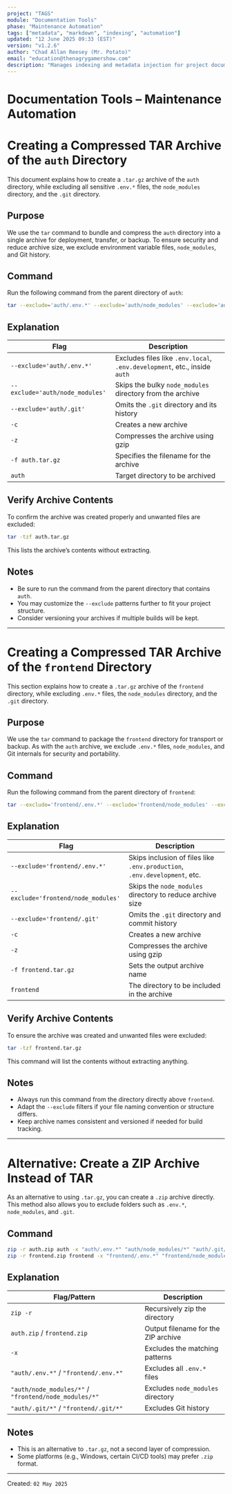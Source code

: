 ```yaml
---
project: "TAGS"
module: "Documentation Tools"
phase: "Maintenance Automation"
tags: ["metadata", "markdown", "indexing", "automation"]
updated: "12 June 2025 09:33 (EST)"
version: "v1.2.6"
author: "Chad Allan Reesey (Mr. Potato)"
email: "education@thenagrygamershow.com"
description: "Manages indexing and metadata injection for project documentation."
---
```


# Documentation Tools – Maintenance Automation
# Creating a Compressed TAR Archive of the `auth` Directory
<!-- PATCHED v0.2.9 docs/archiving/README.md — Use .env.development -->

This document explains how to create a `.tar.gz` archive of the `auth` directory, while excluding all sensitive `.env.*` files, the `node_modules` directory, and the `.git` directory.

## Purpose

We use the `tar` command to bundle and compress the `auth` directory into a single archive for deployment, transfer, or backup. To ensure security and reduce archive size, we exclude environment variable files, `node_modules`, and Git history.

## Command

Run the following command from the parent directory of `auth`:

```bash
tar --exclude='auth/.env.*' --exclude='auth/node_modules' --exclude='auth/.git' -czf auth.tar.gz auth
```

## Explanation

| Flag                            | Description                                                       |
| ------------------------------- | ----------------------------------------------------------------- |
| `--exclude='auth/.env.*'`       | Excludes files like `.env.local`, `.env.development`, etc., inside `auth` |
| `--exclude='auth/node_modules'` | Skips the bulky `node_modules` directory from the archive         |
| `--exclude='auth/.git'`         | Omits the `.git` directory and its history                        |
| `-c`                            | Creates a new archive                                             |
| `-z`                            | Compresses the archive using gzip                                 |
| `-f auth.tar.gz`                | Specifies the filename for the archive                            |
| `auth`                          | Target directory to be archived                                   |

## Verify Archive Contents

To confirm the archive was created properly and unwanted files are excluded:

```bash
tar -tzf auth.tar.gz
```

This lists the archive’s contents without extracting.

## Notes

* Be sure to run the command from the parent directory that contains `auth`.
* You may customize the `--exclude` patterns further to fit your project structure.
* Consider versioning your archives if multiple builds will be kept.

---

# Creating a Compressed TAR Archive of the `frontend` Directory

This section explains how to create a `.tar.gz` archive of the `frontend` directory, while excluding `.env.*` files, the `node_modules` directory, and the `.git` directory.

## Purpose

We use the `tar` command to package the `frontend` directory for transport or backup. As with the `auth` archive, we exclude `.env.*` files, `node_modules`, and Git internals for security and portability.

## Command

Run the following command from the parent directory of `frontend`:

```bash
tar --exclude='frontend/.env.*' --exclude='frontend/node_modules' --exclude='frontend/.git' -czf frontend.tar.gz frontend
```

## Explanation

| Flag                                | Description                                                       |
| ----------------------------------- | ----------------------------------------------------------------- |
| `--exclude='frontend/.env.*'`       | Skips inclusion of files like `.env.production`, `.env.development`, etc. |
| `--exclude='frontend/node_modules'` | Skips the `node_modules` directory to reduce archive size         |
| `--exclude='frontend/.git'`         | Omits the `.git` directory and commit history                     |
| `-c`                                | Creates a new archive                                             |
| `-z`                                | Compresses the archive using gzip                                 |
| `-f frontend.tar.gz`                | Sets the output archive name                                      |
| `frontend`                          | The directory to be included in the archive                       |

## Verify Archive Contents

To ensure the archive was created and unwanted files were excluded:

```bash
tar -tzf frontend.tar.gz
```

This command will list the contents without extracting anything.

## Notes

* Always run this command from the directory directly above `frontend`.
* Adapt the `--exclude` filters if your file naming convention or structure differs.
* Keep archive names consistent and versioned if needed for build tracking.

---

# Alternative: Create a ZIP Archive Instead of TAR

As an alternative to using `.tar.gz`, you can create a `.zip` archive directly. This method also allows you to exclude folders such as `.env.*`, `node_modules`, and `.git`.

## Command

```bash
zip -r auth.zip auth -x "auth/.env.*" "auth/node_modules/*" "auth/.git/*"
zip -r frontend.zip frontend -x "frontend/.env.*" "frontend/node_modules/*" "frontend/.git/*"
```

## Explanation

| Flag/Pattern                                          | Description                         |
| ----------------------------------------------------- | ----------------------------------- |
| `zip -r`                                              | Recursively zip the directory       |
| `auth.zip` / `frontend.zip`                           | Output filename for the ZIP archive |
| `-x`                                                  | Excludes the matching patterns      |
| `"auth/.env.*"` / `"frontend/.env.*"`                 | Excludes all `.env.*` files         |
| `"auth/node_modules/*"` / `"frontend/node_modules/*"` | Excludes `node_modules` directory   |
| `"auth/.git/*"` / `"frontend/.git/*"`                 | Excludes Git history                |

## Notes

* This is an alternative to `.tar.gz`, not a second layer of compression.
* Some platforms (e.g., Windows, certain CI/CD tools) may prefer `.zip` format.

---

Created: `02 May 2025`
